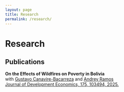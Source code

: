 ```yaml
---
layout: page
title: Research
permalink: /research/
---
```


# Research

## Publications
**On the Effects of Wildfires on Poverty in Bolivia**<br>
with [Gustavo Canavire-Bacarreza](https://gcanavire.com) and [Andrey Ramos](https://anramosr.github.io/)<br>
[Journal of Development Economics, 175, 103494, 2025.](https://www.sciencedirect.com/science/article/pii/S0304387825000458)
